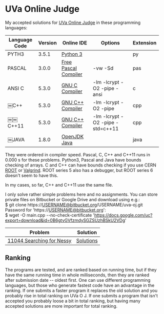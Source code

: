# UVa Online Judge
My accepted solutions for [UVa Online Judge](https://uva.onlinejudge.org/) in these programming languages:

Language Code | Version | Online IDE | Options | Extension
------------- | ----- | ------------ | ------- | ---------
PYTH3         | 3.5.1 | [Python 3](https://www.tutorialspoint.com/execute_python3_online.php) |  | py
PASCAL        | 3.0.0 | [Free Pascal Compiler](https://www.tutorialspoint.com/compile_pascal_online.php) | -vw -Sd | pas
ANSI C        | 5.3.0 | [GNU C Compiler](https://www.tutorialspoint.com/compile_c99_online.php) | -lm -lcrypt -O2 -pipe -ansi | c
￼C++           | 5.3.0 | [GNU C++ Compiler](https://www.tutorialspoint.com/compile_cpp_online.php) | -lm -lcrypt -O2 -pipe | cpp
￼￼C++11         | 5.3.0 | [GNU C++ Compiler](https://www.tutorialspoint.com/compile_cpp11_online.php) | -lm -lcrypt -O2 -pipe -std=c++11 | cpp
￼JAVA          | 1.8.0 | [OpenJDK Java](https://www.tutorialspoint.com/compile_java8_online.php) |  | java

They were ordered in compiler speed. Pascal, C, C++ and C++11 runs in 0.000 s for these problems. Python3, Pascal and Java
have bounds checking of arrays. C and C++ can have bounds checking if you 
use CERN [ROOT](../blob/master/root-system.md) or [Valgrind](https://en.wikipedia.org/wiki/Valgrind). ROOT series 5 also
has a debugger, but ROOT series 6 doesn't seem to have this.

In my cases, so far, C++ and C++11 use the same file.

I only solve rather simple problems here and no assignments. You can store private files on Bitbucket or Google Drive and 
download using e.g.:  
$ git clone https://USERNAME@bitbucket.org/USERNAME/uva-oj.git  
Password for 'https://USERNAME@bitbucket.org':  
$ wget -O main.cpp --no-check-certificate 'https://docs.google.com/uc?export=download&id=0B6gtvGVfzmdySGZSUzhBSkU2VDg'

| Problem | Solution |
| ------- | -------- |
| [11044	Searching for Nessy](https://uva.onlinejudge.org/index.php?option=com_onlinejudge&Itemid=8&page=show_problem&problem=1985) | [Solutions](https://github.com/mobluse/uva/tree/master/11044) |

## Ranking
The programs are tested, and are ranked based on running time, but if they have the same running time in whole milliseconds, then they 
are ranked after submission date -- oldest first. One can use different programming languages, but those who generate fastest code have 
an advantage in the ranking. If one submits a faster program it replaces the old solution and you probably rise in total ranking on 
UVa O J. If one submits a program that isn't accepted you probably loose a bit in total ranking, but having many accepted solutions 
are more important for total ranking.
